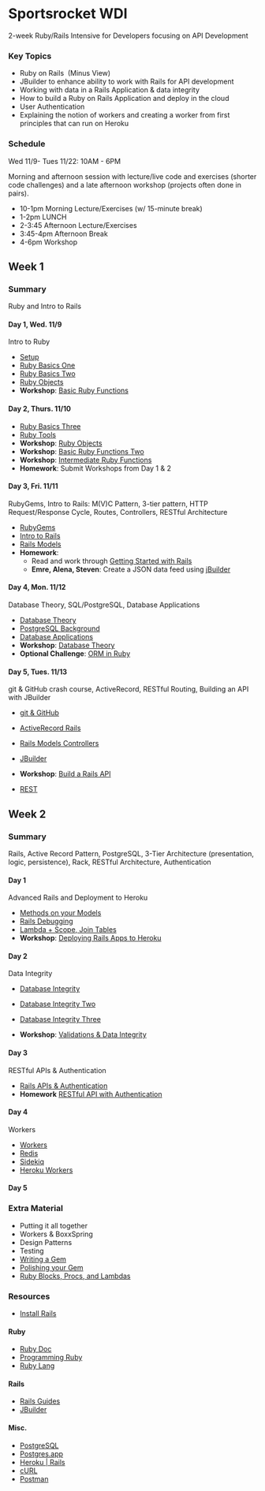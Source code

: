 # Sportsrocket WDI

2-week Ruby/Rails Intensive for Developers focusing on API Development

### Key Topics

*	Ruby on Rails  (Minus View)
*	JBuilder to enhance ability to work with Rails for API development 
*	Working with data in a Rails Application & data integrity 
*	How to build a Ruby on Rails Application and deploy in the cloud 
*	User Authentication 
*	Explaining the notion of workers and creating a worker from first principles that can run on Heroku

### Schedule

Wed 11/9- Tues 11/22: 10AM - 6PM

Morning and afternoon session with lecture/live code and exercises (shorter code challenges) and a late afternoon workshop (projects often done in pairs).

* 10-1pm Morning Lecture/Exercises (w/ 15-minute break)
* 1-2pm LUNCH
* 2-3:45 Afternoon Lecture/Exercises
* 3:45-4pm Afternoon Break
* 4-6pm Workshop

## Week 1

### Summary

Ruby and Intro to Rails

#### Day 1, Wed. 11/9  

Intro to Ruby

* [Setup](http://installrails.com/)
* [Ruby Basics One](lectures/ruby-basics-one/ruby-basics-one.md)
* [Ruby Basics Two](lectures/ruby-basics-two/ruby-basics-two.md)
* [Ruby Objects](lectures/ruby-objects/ruby-objects.md)
* **Workshop**: [Basic Ruby Functions](workshops/basic-ruby-functions/basic-ruby-functions.md)

#### Day 2, Thurs. 11/10

* [Ruby Basics Three](lectures/ruby-basics-three/ruby-basics-three.md)
* [Ruby Tools](lectures/ruby-tools/ruby-tools.md)
* **Workshop**: [Ruby Objects](workshops/ruby-objects/ruby-objects.md)
* **Workshop**: [Basic Ruby Functions Two](workshops/basic-ruby-functions-two/basic-ruby-functions-two.md)
* **Workshop**: [Intermediate Ruby Functions](workshops/intermediate-ruby-functions/intermediate-ruby-functions.md)
* **Homework**: Submit Workshops from Day 1 & 2

#### Day 3, Fri. 11/11

RubyGems, Intro to Rails: M(V)C Pattern, 3-tier pattern, HTTP Request/Response Cycle, Routes, Controllers, RESTful Architecture

* [RubyGems](lectures/rubygems/rubygems.md)
* [Intro to Rails](lectures/introduction-to-rails/introduction-to-rails.md)
* [Rails Models](lectures/rails-models/rails-models.md)
* **Homework**:
  * Read and work through [Getting Started with Rails](http://guides.rubyonrails.org/getting_started.html)
  * **Emre, Alena, Steven**: Create a JSON data feed using [jBuilder](https://github.com/rails/jbuilder)

#### Day 4, Mon. 11/12

Database Theory, SQL/PostgreSQL, Database Applications

* [Database Theory](lectures/database-theory/database-theory.md)
* [PostgreSQL Background](lectures/postgresql-background/postgresql-background.md)
* [Database Applications](lectures/database-applications/database-applications.md)
* **Workshop**: [Database Theory](workshops/database-theory/database-theory.md)
* **Optional Challenge**: [ORM in Ruby](workshops/ruby-orm/orm-in-ruby.md)

#### Day 5, Tues. 11/13

git & GitHub crash course, ActiveRecord, RESTful Routing, Building an API with JBuilder

* [git & GitHub]()
* [ActiveRecord Rails](lectures/activerecord/activerecord.md)
* [Rails Models Controllers](lectures/activerecord/activerecord.md)
* [JBuilder](lectures/jbuilder/jbuilder.md)
* **Workshop**: [Build a Rails API](workshops/rails-api/rails-api.md)

* [REST](http://www.ics.uci.edu/~fielding/pubs/dissertation/rest_arch_style.htm)

## Week 2

### Summary

Rails, Active Record Pattern, PostgreSQL, 3-Tier Architecture (presentation, logic, persistence), Rack, RESTful Architecture, Authentication

#### Day 1

Advanced Rails and Deployment to Heroku

* [Methods on your Models](lectures/methods-on-models/methods-on-models.md)
* [Rails Debugging](../../lectures/rails-debugging/rails-debugging.md)
* [Lambda + Scope, Join Tables](../../lectures/rails-lambda-scope-join-tables/rails-lambda-scope-join-tables.md)
* **Workshop**: [Deploying Rails Apps to Heroku](https://devcenter.heroku.com/articles/getting-started-with-rails4)

#### Day 2

Data Integrity

* [Database Integrity](lectures/database-integrity/database-integrity.md)
* [Database Integrity Two](lectures/database-integrity-two/database-integrity-two.md)
* [Database Integrity Three](lectures/database-integrity-three/database-integrity-three.md)

* **Workshop**: [Validations & Data Integrity](workshops/validations-integrity.md/validations-integrity.md)


#### Day 3

RESTful APIs & Authentication

* [Rails APIs & Authentication](lectures/workers-rails/workers-rails.md)
* **Homework** [RESTful API with Authentication]()

#### Day 4

Workers

* [Workers](lectures/workers-rails/workers-rails.md)
* [Redis](http://redis.io/)
* [Sidekiq](http://sidekiq.org/)
* [Heroku Workers](https://devcenter.heroku.com/articles/background-jobs-queueing)


#### Day 5



### Extra Material

* Putting it all together
* Workers & BoxxSpring
* Design Patterns
* Testing
* [Writing a Gem](lectures/writing-a-gem/writing-a-gem.md)
* [Polishing your Gem](lectures/polishing-your-gem/polishing-your-gem.md)
* [Ruby Blocks, Procs, and Lambdas](lectures/ruby-blocks-procs-and-lambdas/ruby-blocks-procs-and-lambdas.md)


### Resources

* [Install Rails](http://installrails.com/)

#### Ruby

* [Ruby Doc](http://ruby-doc.com/)
* [Programming Ruby](http://ruby-doc.com/docs/ProgrammingRuby/)
* [Ruby Lang](https://www.ruby-lang.org/en/documentation/)

#### Rails

* [Rails Guides](http://guides.rubyonrails.org/getting_started.html)
* [JBuilder](https://github.com/rails/jbuilder)

#### Misc.

* [PostgreSQL](https://www.postgresql.org/)
* [Postgres.app](http://postgresapp.com/)
* [Heroku | Rails](https://devcenter.heroku.com/articles/getting-started-with-rails4)
* [cURL]()
* [Postman]()
